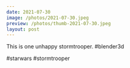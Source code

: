 ```yaml
---
date: 2021-07-30
image: /photos/2021-07-30.jpeg
preview: /photos/thumb-2021-07-30.jpeg
layout: post
---
```


This is one unhappy stormtrooper. #blender3d 

#starwars #stormtrooper
